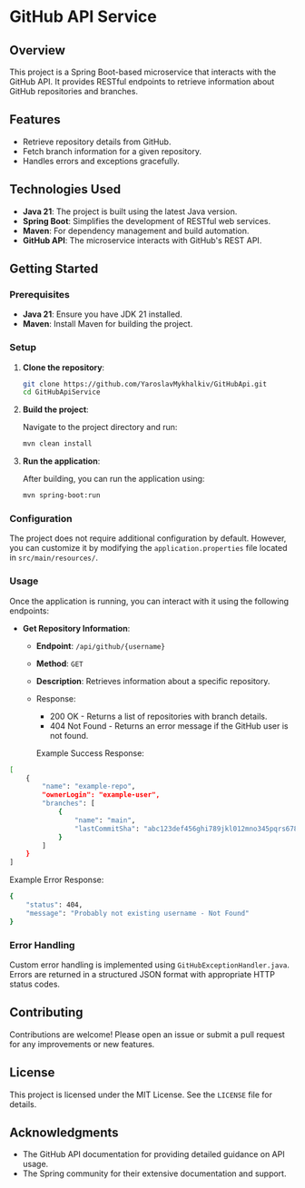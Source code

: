 
# GitHub API Service

## Overview

This project is a Spring Boot-based microservice that interacts with the GitHub API. It provides RESTful endpoints to retrieve information about GitHub repositories and branches.

## Features

- Retrieve repository details from GitHub.
- Fetch branch information for a given repository.
- Handles errors and exceptions gracefully.

## Technologies Used

- **Java 21**: The project is built using the latest Java version.
- **Spring Boot**: Simplifies the development of RESTful web services.
- **Maven**: For dependency management and build automation.
- **GitHub API**: The microservice interacts with GitHub's REST API.

## Getting Started

### Prerequisites

- **Java 21**: Ensure you have JDK 21 installed.
- **Maven**: Install Maven for building the project.

### Setup

1. **Clone the repository**:

   ```bash
   git clone https://github.com/YaroslavMykhalkiv/GitHubApi.git
   cd GitHubApiService
   ```

2. **Build the project**:

   Navigate to the project directory and run:

   ```bash
   mvn clean install
   ```

3. **Run the application**:

   After building, you can run the application using:

   ```bash
   mvn spring-boot:run
   ```

### Configuration

The project does not require additional configuration by default. However, you can customize it by modifying the `application.properties` file located in `src/main/resources/`.

### Usage

Once the application is running, you can interact with it using the following endpoints:

- **Get Repository Information**:
  - **Endpoint**: `/api/github/{username}`
  - **Method**: `GET`
  - **Description**: Retrieves information about a specific repository.
  - Response:

    - 200 OK - Returns a list of repositories with branch details.
    - 404 Not Found - Returns an error message if the GitHub user is not found.
    
    Example Success Response:

```bash
[
    {
        "name": "example-repo",
        "ownerLogin": "example-user",
        "branches": [
            {
                "name": "main",
                "lastCommitSha": "abc123def456ghi789jkl012mno345pqrs678tuv"
            }
        ]
    }
]
```
Example Error Response:

```bash
{
    "status": 404,
    "message": "Probably not existing username - Not Found"
}
```

### Error Handling

Custom error handling is implemented using `GitHubExceptionHandler.java`. Errors are returned in a structured JSON format with appropriate HTTP status codes.


## Contributing

Contributions are welcome! Please open an issue or submit a pull request for any improvements or new features.

## License

This project is licensed under the MIT License. See the `LICENSE` file for details.

## Acknowledgments

- The GitHub API documentation for providing detailed guidance on API usage.
- The Spring community for their extensive documentation and support.
